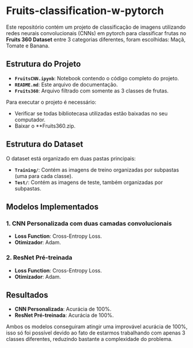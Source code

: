 # Fruits-classification-w-pytorch

Este repositório contém um projeto de classificação de imagens utilizando redes neurais convolucionais (CNNs) em pytorch para classificar frutas no **Fruits 360 Dataset** entre 3 categorias diferentes, foram escolhidas: Maçã, Tomate e Banana.

## Estrutura do Projeto

- **`FruitsCNN.ipynb`**: Notebook contendo o código completo do projeto.
- **`README.md`**: Este arquivo de documentação.
- **`Fruits360`**: Arquivo filtrado com somente as 3 classes de frutas.

Para executar o projeto é necessário: 

- Verificar se todas bibliotecasa utilizadas estão baixadas no seu computador.  
- Baixar o **Fruits360.zip.

## Estrutura do Dataset
O dataset está organizado em duas pastas principais:
- **`Training/`**: Contém as imagens de treino organizadas por subpastas (uma para cada classe).
- **`Test/`**: Contém as imagens de teste, também organizadas por subpastas.

## Modelos Implementados

### 1. CNN Personalizada com duas camadas convolucionais
- **Loss Function**: Cross-Entropy Loss.
- **Otimizador**: Adam.
### 2. ResNet Pré-treinada
- **Loss Function**: Cross-Entropy Loss.
- **Otimizador**: Adam.


## Resultados
- **CNN Personalizada**: Acurácia de 100%.
- **ResNet Pré-treinada**: Acurácia de 100%.

Ambos os modelos conseguiram atingir uma improvável acurácia de 100%, isso só foi possível devido ao fato de estarmos trabalhando com apenas 3 classes diferentes, reduzindo bastante a complexidade do problema.




